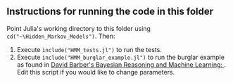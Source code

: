 ## Instructions for running the code in this folder

Point Julia's working directory to this folder using `cd("~\Hidden_Markov_Models")`. Then:

1. Execute `include("HMM_tests.jl")` to run the tests.
2. Execute `include("HMM_burglar_example.jl")` to run the burglar example as found in [David Barber's Bayesian Reasoning and Machine Learning: ](http://web4.cs.ucl.ac.uk/staff/D.Barber/pmwiki/pmwiki.php?n=Brml.HomePage). Edit this script if you would like to change parameters.
